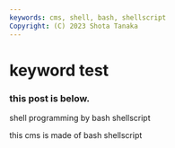 ```yaml
---
keywords: cms, shell, bash, shellscript
Copyright: (C) 2023 Shota Tanaka
---
```


# keyword test

### this post is below.

shell programming by bash shellscript

this cms is made of bash shellscript
